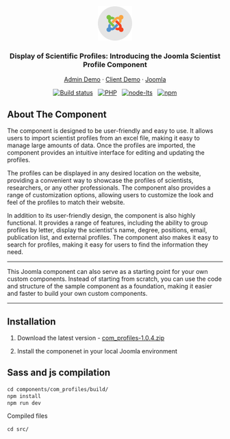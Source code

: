
<div align="center">
  <a href="#">
    <img src="readme/logo-joomla.png" alt="Logo" width="80" height="80">
  </a>

  <h3 align="center">Display of Scientific Profiles: Introducing the Joomla Scientist Profile Component</h3>

  <p align="center">
    <a href="#">Admin Demo</a>
    ·
		 <a href="#">Client Demo</a>
    ·
    <a href="https://www.joomla.org/">Joomla</a>
  </p>

[![Build status](https://img.shields.io/badge/Joomla-v3.0-green)](https://ci.appveyor.com/project/release-joomla/joomla-cms) &nbsp; [![PHP](https://img.shields.io/badge/PHP-V7.4.1-green)](https://www.php.net/) &nbsp; [![node-lts](https://img.shields.io/badge/Node-V16.13-green)](https://nodejs.org/en/) &nbsp; [![npm](https://img.shields.io/badge/npm-v8.19.2-green)](https://nodejs.org/en/)

</div>

## About The Component

The component is designed to be user-friendly and easy to use. It allows users to import scientist profiles from an excel file, making it easy to manage large amounts of data. Once the profiles are imported, the component provides an intuitive interface for editing and updating the profiles.

The profiles can be displayed in any desired location on the website, providing a convenient way to showcase the profiles of scientists, researchers, or any other professionals. The component also provides a range of customization options, allowing users to customize the look and feel of the profiles to match their website.

In addition to its user-friendly design, the component is also highly functional. It provides a range of features, including the ability to group profiles by letter, display the scientist's name, degree, positions, email, publication list, and external profiles. The component also makes it easy to search for profiles, making it easy for users to find the information they need.

<hr>
This Joomla component can also serve as a starting point for your own custom components. Instead of starting from scratch, you can use the code and structure of the sample component as a foundation, making it easier and faster to build your own custom components.
<hr>

<!-- INSTALLATION -->
## Installation

1. Download the latest version - [com_profiles-1.0.4.zip](https://plycneris.com/updates/joomla/com_profiles/com_profiles-1.0.4.zip)

2. Install the componenet in your local Joomla environment


## Sass and js compilation

```
cd components/com_profiles/build/
npm install 
npm run dev
```
Compiled files
```
cd src/
```

